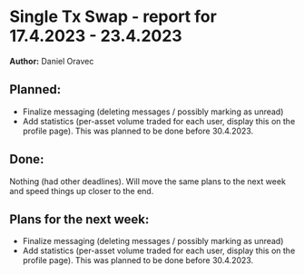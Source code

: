 # Single Tx Swap - report for 17.4.2023 - 23.4.2023

**Author:** Daniel Oravec

## Planned:

- Finalize messaging (deleting messages / possibly marking as unread)
- Add statistics (per-asset volume traded for each user, display this on the
  profile page). This was planned to be done before 30.4.2023.

## Done:

Nothing (had other deadlines). Will move the same plans to the next week and speed things up
closer to the end.

## Plans for the next week:

- Finalize messaging (deleting messages / possibly marking as unread)
- Add statistics (per-asset volume traded for each user, display this on the
  profile page). This was planned to be done before 30.4.2023.
